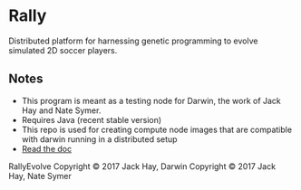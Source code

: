 # Rally
Distributed platform for harnessing genetic programming to evolve simulated 2D soccer players.

## Notes
- This program is meant as a testing node for Darwin, the work of Jack Hay and Nate Symer.
- Requires Java (recent stable version)
- This repo is used for creating compute node images that are compatible with darwin running in a distributed setup
- [Read the doc](intro.md)

RallyEvolve Copyright © 2017 Jack Hay, Darwin Copyright © 2017 Jack Hay, Nate Symer
